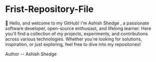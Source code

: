 # Frist-Repository-File
👋 Hello, and welcome to my GitHub! I'm Ashish Shedge , a passionate software developer, open-source enthusiast, and lifelong learner. Here you'll find a collection of my projects, experiments, and contributions across various technologies. Whether you're looking for solutions, inspiration, or just exploring, feel free to dive into my repositories!

Author -- Ashish Shedge 
